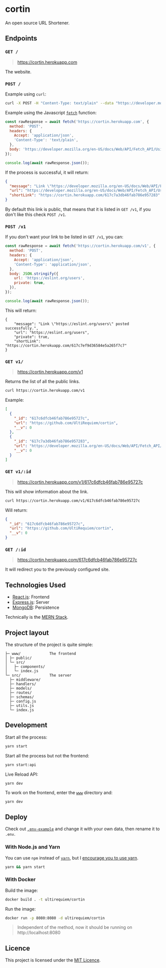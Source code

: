 # cortin

An open source URL Shortener.

## Endpoints

### `GET /`

> https://cortin.herokuapp.com

The website.

### `POST /`

Example using `curl`:

```sh
curl -X POST -H "Content-Type: text/plain" --data "https://developer.mozilla.org/en-US/docs/Web/API/Fetch_API/Using_Fetch" https://cortin.herokuapp.com
```

Example using the Javascript [`fetch`](https://developer.mozilla.org/en-US/docs/Web/API/Fetch_API/Using_Fetch) function:

```javascript
const rawResponse = await fetch('https://cortin.herokuapp.com', {
  method: 'POST',
  headers: {
    Accept: 'application/json',
    'Content-Type': 'text/plain',
  },
  body: 'https://developer.mozilla.org/en-US/docs/Web/API/Fetch_API/Using_Fetch',
});

console.log(await rawResponse.json());
```

If the process is successful, it will return:

```json
{
  "message": "Link \"https://developer.mozilla.org/en-US/docs/Web/API/Fetch_API/Using_Fetch\" posted successfully.",
  "url": "https://developer.mozilla.org/en-US/docs/Web/API/Fetch_API/Using_Fetch",
  "shortLink": "https://cortin.herokuapp.com/617c7a3db46fab786e957283"
}
```

By default this link is public, that means that it is listed in `GET /v1`,
if you don't like this check `POST /v1`.

### `POST /v1`

If you don't want your link to be listed in `GET /v1`, you can:

```js
const rawResponse = await fetch('https://cortin.herokuapp.com/v1', {
  method: 'POST',
  headers: {
    Accept: 'application/json',
    'Content-Type': 'application/json',
  },
  body: JSON.stringify({
    url: 'https://eslint.org/users',
    private: true,
  }),
});

console.log(await rawResponse.json());
```

This will return:

```
{
    "message": "Link \"https://eslint.org/users\" posted successfully.",
    "url": "https://eslint.org/users",
    "private": true,
    "shortLink": "https://cortin.herokuapp.com/617c7ef9d36584e5a265f7c7"
}
```

### `GET v1/`

> https://cortin.herokuapp.com/v1

Returns the list of all the public links.

```sh
curl https://cortin.herokuapp.com/v1
```

Example:

```json
[
  {
    "_id": "617c6dfcb46fab786e95727c",
    "url": "https://github.com/UltiRequiem/cortin",
    "__v": 0
  },
  {
    "_id": "617c7a3db46fab786e957283",
    "url": "https://developer.mozilla.org/en-US/docs/Web/API/Fetch_API/Using_Fetch",
    "__v": 0
  }
]
```

### `GET v1/:id`

> https://cortin.herokuapp.com/v1/617c6dfcb46fab786e95727c

This will show information about the link.

```sh
curl https://cortin.herokuapp.com/v1/617c6dfcb46fab786e95727c
```

Will return:

```json
{
  "_id": "617c6dfcb46fab786e95727c",
  "url": "https://github.com/UltiRequiem/cortin",
  "__v": 0
}
```

### `GET /:id`

> https://cortin.herokuapp.com/617c6dfcb46fab786e95727c

It will redirect you to the previously configured site.

## Technologies Used

- [React.js](https://reactjs.org): Frontend
- [Express.js](https://expressjs.com): Server
- [MongoDB](https://www.mongodb.com): Persistence

Technically is the [MERN Stack](https://www.mongodb.com/mern-stack).

## Project layout

The structure of the project is quite simple:

```
├─ www/             The frontend
│ ├─ public/
│ └─ src/
│   ├─ components/
│   └─ index.js
└─ src/             The server
  ├─ middleware/
  ├─ handlers/
  ├─ models/
  ├─ routes/
  ├─ schemas/
  ├─ config.js
  ├─ utils.js
  └─ index.js
```

## Development

Start all the process:

```sh
yarn start
```

Start all the process but not the frontend:

```sh
yarn start:api
```

Live Reload API:

```
yarn dev
```

To work on the frontend, enter the [`www`](./www) directory and:

```sh
yarn dev
```

## Deploy

Check out [`.env-example`](./.env-example) and change it with your own data,
then rename it to `.env`.

### With Node.js and Yarn

You can use `npm` instead of [`yarn`](https://github.com/yarnpkg/berry), but I
[encourage you to use yarn](https://stackoverflow.com/questions/40027819).

```sh
yarn && yarn start
```

### With Docker

Build the image:

```sh
docker build . -t ultirequiem/cortin
```

Run the image:

```sh
docker run -p 8080:8080 -d ultirequiem/cortin
```

> Independent of the method, now it should be running on http://localhost:8080

## Licence

This project is licensed under the [MIT Licence](./license).
